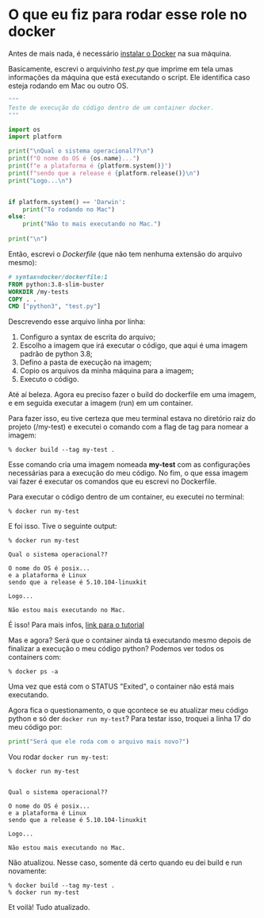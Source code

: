 # O que eu fiz para rodar esse role no docker

Antes de mais nada, é necessário [instalar o Docker](https://docs.docker.com/get-docker/) na sua máquina.

Basicamente, escrevi o arquivinho *test.py* que imprime em tela umas informações da máquina que está executando o script. Ele identifica caso esteja rodando em Mac ou outro OS.

```python
"""
Teste de execução do código dentro de um container docker.
"""

import os
import platform

print("\nQual o sistema operacional??\n")
print(f"O nome do OS é {os.name}...")
print(f"e a plataforma é {platform.system()}")
print(f"sendo que a release é {platform.release()}\n")
print("Logo...\n")


if platform.system() == 'Darwin':
    print("To rodando no Mac")
else:
    print("Não to mais executando no Mac.")
    
print("\n")
```

Então, escrevi o *Dockerfile* (que não tem nenhuma extensão do arquivo mesmo):

```Dockerfile
# syntax=docker/dockerfile:1
FROM python:3.8-slim-buster
WORKDIR /my-tests
COPY . .
CMD ["python3", "test.py"]
```

Descrevendo esse arquivo linha por linha:
1. Configuro a syntax de escrita do arquivo;
2. Escolho a imagem que irá executar o código, que aqui é uma imagem padrão de python 3.8;
3. Defino a pasta de execução na imagem;
4. Copio os arquivos da minha máquina para a imagem;
5. Executo o código.

Até aí beleza. Agora eu preciso fazer o build do dockerfile em uma imagem, e em seguida executar a imagem (run) em um container.

Para fazer isso, eu tive certeza que meu terminal estava no diretório raiz do projeto (/my-test) e executei o comando com a flag de tag para nomear a imagem:

```shell
% docker build --tag my-test .
```

Esse comando cria uma imagem nomeada **my-test** com as configurações necessárias para a execução do meu código. No fim, o que essa imagem vai fazer é executar os comandos que eu escrevi no Dockerfile.

Para executar o código dentro de um container, eu executei no terminal:

```shell
% docker run my-test
```

E foi isso. Tive o seguinte output:

```
% docker run my-test

Qual o sistema operacional??

O nome do OS é posix...
e a plataforma é Linux
sendo que a release é 5.10.104-linuxkit

Logo...

Não estou mais executando no Mac.
```

É isso! Para mais infos, [link para o tutorial](https://docs.docker.com/language/python/build-images/)


Mas e agora? Será que o container ainda tá executando mesmo depois de finalizar a execução o meu código python? Podemos ver todos os containers com:

```shell
% docker ps -a
```

Uma vez que está com o STATUS "Exited", o container não está mais executando.

Agora fica o questionamento, o que qcontece se eu atualizar meu código python e só der `docker run my-test`? Para testar isso, troquei a linha 17 do meu código por:

```python
print("Será que ele roda com o arquivo mais novo?")
```

Vou rodar `docker run my-test`:

```
% docker run my-test


Qual o sistema operacional??

O nome do OS é posix...
e a plataforma é Linux
sendo que a release é 5.10.104-linuxkit

Logo...

Não estou mais executando no Mac.
```

Não atualizou. Nesse caso, somente dá certo quando eu dei build e run novamente:

```shell
% docker build --tag my-test .
% docker run my-test
```

Et voilà! Tudo atualizado.